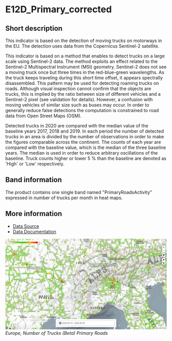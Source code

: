 # E12D_Primary_corrected

## Short description

This indicator is based on the detection of moving trucks on motorways in the EU. The detection uses data from the Copernicus Sentinel-2 satellite.

This indicator is based on a method that enables to detect trucks on a large scale using Sentinel-2 data. The method exploits an effect related to the Sentinel-2 Multispectral Instrument (MSI) geometry. Sentinel-2 does not see a moving truck once but three times in the red-blue-green wavelengths. As the truck keeps traveling during this short time offset, it appears spectrally disassembled. This pattern may be used for detecting roaming trucks on roads. Although visual inspection cannot confirm that the objects are trucks, this is implied by the ratio between size of different vehicles and a Sentinel-2 pixel (see validation for details). However, a confusion with moving vehicles of similar size such as buses may occur. In order to generally reduce false detections the computation is constrained to road data from Open Street Maps (OSM).

Detected trucks in 2020 are compared with the median value of the baseline years 2017, 2018 and 2019. In each period the number of detected trucks in an area is divided by the number of observations in order to make the figures comparable across the continent. The counts of each year are compared with the baseline value, which is the median of the three baseline years. The median is used in order to reduce arbitrary oscillations of the baseline. Truck counts higher or lower 5 % than the baseline are denoted as 'High' or 'Low' respectively.

## Band information

The product contains one single band named "PrimaryRoadsActivity" expressed in number of trucks per month in heat maps.

## More information

- [Data Source](https://github.com/hfisser/Truck_Detection_Sentinel2_COVID19)
- [Data Documentation](https://www.sentinel-hub.com/docs/covid19/Henrik_Fisser-Truck_detection_S2_Covid19.zip)

![Europe, Number of Trucks (Beta) Primary Roads](PrimaryRoads.PNG)<br>
*Europe, Number of Trucks (Beta) Primary Roads*
